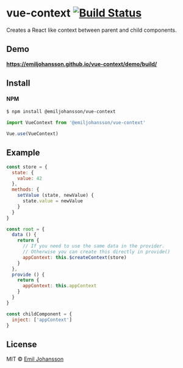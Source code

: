 # vue-context [![Build Status](https://travis-ci.org/emiljohansson/vue-context.svg?branch=master)](https://travis-ci.org/emiljohansson/vue-context)

Creates a React like context between parent and child components.

## Demo

**https://emiljohansson.github.io/vue-context/demo/build/**

## Install

#### NPM
```bash
$ npm install @emiljohansson/vue-context
```

```javascript
import VueContext from '@emiljohansson/vue-context'

Vue.use(VueContext)
```

## Example

```javascript
const store = {
  state: {
    value: 42
  },
  methods: {
    setValue (state, newValue) {
      state.value = newValue
    }
  }
}

const root = {
  data () {
    return {
      // If you need to use the same data in the provider.
      // Otherwise you can create this directly in provide()
      appContext: this.$createContext(store)
    }
  },
  provide () {
    return {
      appContext: this.appContext
    }
  }
}

const childComponent = {
  inject: ['appContext']
}

```

## License

MIT © [Emil Johansson](http://emiljohansson.dev)
